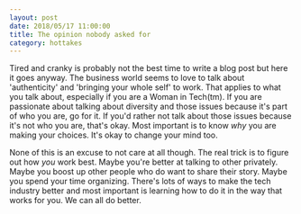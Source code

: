 ```yaml
---
layout: post
date: 2018/05/17 11:00:00
title: The opinion nobody asked for
category: hottakes
---
```

Tired and cranky is probably not the best time to write a blog post but here
it goes anyway. The business world seems to love to talk about 'authenticity'
and 'bringing your whole self' to work. That applies to what you talk about,
especially if you are a Woman in Tech(tm). If you are passionate about talking
about diversity and those issues because it's part of who you are, go for it.
If you'd rather not talk about those issues because it's not who you are,
that's okay. Most important is to know _why_ you are making your choices. It's
okay to change your mind too.

None of this is an excuse to not care at all though. The real trick is to
figure out how _you_ work best. Maybe you're better at talking to other
privately. Maybe you boost up other people who do want to share their story.
Maybe you spend your time organizing. There's lots of ways to make the tech
industry better and most important is learning how to do it in the way that
works for you. We can all do better.
